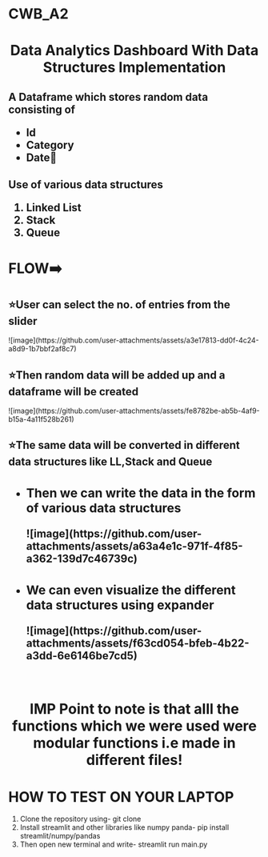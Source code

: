 # CWB_A2
<h1 align="center">Data Analytics Dashboard With Data Structures Implementation</h1>
<h2>A Dataframe which stores random data consisting of 
  <ul>
  <li>Id</li>
  <li>Category</li>  
  <li>Date📅</li></ul></h2>

<h2>Use of various data structures
<ol>
  <li>Linked List</li>
  <li>Stack</li>
  <li>Queue</li>
</ol>
</h2>

# FLOW➡️
<h2>⭐User can select the no. of entries from the slider</h2>
![image](https://github.com/user-attachments/assets/a3e17813-dd0f-4c24-a8d9-1b7bbf2af8c7)
<h2>⭐Then random data will be added up and a dataframe will be created</h2>
![image](https://github.com/user-attachments/assets/fe8782be-ab5b-4af9-b15a-4a11f528b261)

<h2>⭐The same data will be converted in different data structures like LL,Stack and Queue
<ul>
  <li><h3>Then we can write the data in the form of various data structures</h3></li>
  ![image](https://github.com/user-attachments/assets/a63a4e1c-971f-4f85-a362-139d7c46739c)

  <li><h3>We can even visualize the different data structures using expander</h3></li>
![image](https://github.com/user-attachments/assets/f63cd054-bfeb-4b22-a3dd-6e6146be7cd5)


</ul>
</h2>
<br/>
<h1 align="center">IMP Point to note is that alll the functions which we were  used were modular functions i.e  made in different files!</h1>

# HOW TO TEST ON YOUR LAPTOP
<ol>
  <li>Clone the repository using- git clone </li>
  <li>Install streamlit and other libraries like numpy panda- pip install streamlit/numpy/pandas</li>
  <li>Then open new terminal and write- streamlit run main.py</li>
</ol>
